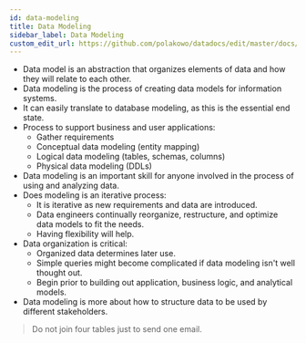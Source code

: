 ```yaml
---
id: data-modeling
title: Data Modeling
sidebar_label: Data Modeling
custom_edit_url: https://github.com/polakowo/datadocs/edit/master/docs/big-data/data-modeling.md
---
```


- Data model is an abstraction that organizes elements of data and how they will relate to each other.
- Data modeling is the process of creating data models for information systems.
- It can easily translate to database modeling, as this is the essential end state.
- Process to support business and user applications:
    - Gather requirements
    - Conceptual data modeling (entity mapping)
    - Logical data modeling (tables, schemas, columns)
    - Physical data modeling (DDLs)
- Data modeling is an important skill for anyone involved in the process of using and analyzing data.
- Does modeling is an iterative process:
    - It is iterative as new requirements and data are introduced.
    - Data engineers continually reorganize, restructure, and optimize data models to fit the needs.
    - Having flexibility will help.
- Data organization is critical:
    - Organized data determines later use.
    - Simple queries might become complicated if data modeling isn't well thought out.
    - Begin prior to building out application, business logic, and analytical models.
- Data modeling is more about how to structure data to be used by different stakeholders.
> Do not join four tables just to send one email.